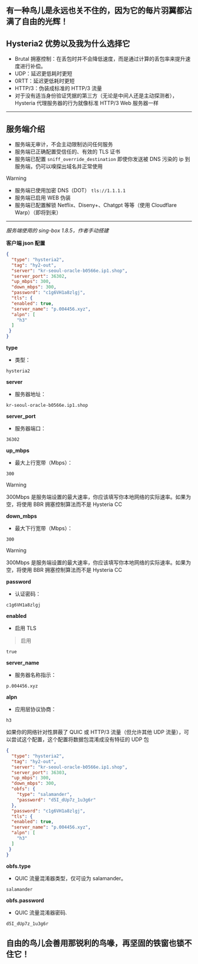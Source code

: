 ## 有一种鸟儿是永远也关不住的，因为它的每片羽翼都沾满了自由的光辉！


## Hysteria2 优势以及我为什么选择它
+ Brutal 拥塞控制：在丢包时并不会降低速度，而是通过计算的丢包率来提升速度进行补偿。
+ UDP：延迟更低耗时更短
+ 0RTT：延迟更低耗时更短
+ HTTP/3：伪装成标准的 HTTP/3 流量
+ 对于没有适当身份验证凭据的第三方（无论是中间人还是主动探测者），Hysteria 代理服务器的行为就像标准 HTTP/3 Web 服务器一样
---------
## 服务端介绍
+ 服务端无审计，不会主动限制访问任何服务
+ 服务端已正确配置受信任的、有效的 TLS 证书
+ 服务端已配置 ```sniff_override_destination``` 即使你发送被 DNS 污染的 ip 到服务端，仍可以嗅探出域名并正常使用
> [!WARNING]
> 

+ 服务端已使用加密 DNS（DOT） ```tls://1.1.1.1 ```
+ 服务端已启用 WEB 伪装
+ 服务端已配置解锁 Netflix、Diseny+、Chatgpt 等等（使用 Cloudflare Warp）（即将到来）
_______
*服务端使用的 sing-box 1.8.5，作者手动搭建*

**客户端 json 配置**
```json
{
  "type": "hysteria2",
  "tag": "hy2-out",
  "server": "kr-seoul-oracle-b0566e.ip1.shop",
  "server_port": 36302,
  "up_mbps": 300,
  "down_mbps": 300,
  "password": "c1g6VH1a8zlgj",
  "tls": {
  "enabled": true,
  "server_name": "p.004456.xyz",
  "alpn": [
    "h3"
  ]
 }
}
```
**type**
+ 类型：
```
hysteria2
```
**server**
+ 服务器地址：
```
kr-seoul-oracle-b0566e.ip1.shop
```
**server_port**
+ 服务器端口：
```
36302
```
**up_mbps**
+ 最大上行宽带（Mbps）：
```
300
```
> [!WARNING]
> 300Mbps 是服务端设置的最大速率，你应该填写你本地网络的实际速率。如果为空，将使用 BBR 拥塞控制算法而不是 Hysteria CC

**down_mbps**
+ 最大下行宽带（Mbps）：
```
300
```
> [!WARNING]
> 300Mbps 是服务端设置的最大速率，你应该填写你本地网络的实际速率。如果为空，将使用 BBR 拥塞控制算法而不是 Hysteria CC

**password**
+ 认证密码：
```
c1g6VH1a8zlgj
```
**enabled**
+ 启用 TLS
> 启用

```
true
```

**server_name**
+ 服务器名称指示：
```
p.004456.xyz
```
**alpn**
+ 应用层协议协商：
```
h3
```


如果你的网络针对性屏蔽了 QUIC 或 HTTP/3 流量（但允许其他 UDP 流量），可以尝试这个配置，这个配置将数据包混淆成没有特征的 UDP 包

```json
{
  "type": "hysteria2",
  "tag": "hy2-out",
  "server": "kr-seoul-oracle-b0566e.ip1.shop",
  "server_port": 36303,
  "up_mbps": 300,
  "down_mbps": 300,
  "obfs": {
    "type": "salamander",
    "password": "d5I_dUp7z_1u3g6r"
  },
  "password": "c1g6VH1a8zlgj",
  "tls": {
  "enabled": true,
  "server_name": "p.004456.xyz",
  "alpn": [
    "h3"
  ]
 }
}
```

**obfs.type**
+ QUIC 流量混淆器类型，仅可设为 salamander。
```
salamander
```

**obfs.password**
+ QUIC 流量混淆器密码.
```
d5I_dUp7z_1u3g6r
```


## 自由的鸟儿会善用那锐利的鸟喙，再坚固的铁窗也锁不住它！
